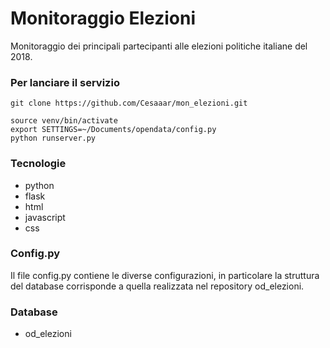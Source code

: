 # Monitoraggio Elezioni
Monitoraggio dei principali partecipanti alle elezioni politiche italiane del 2018.


### Per lanciare il servizio ###

```
git clone https://github.com/Cesaaar/mon_elezioni.git

source venv/bin/activate
export SETTINGS=~/Documents/opendata/config.py
python runserver.py

```

### Tecnologie ###
- python
- flask
- html
- javascript
- css

### Config.py ###
Il file config.py contiene le diverse configurazioni, in particolare la struttura del database corrisponde a quella realizzata nel repository od_elezioni.

### Database ###

- od_elezioni
